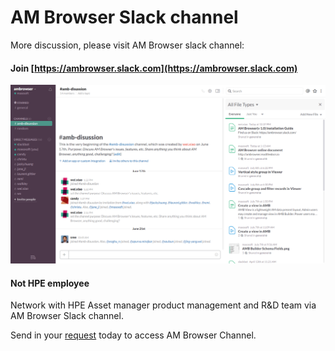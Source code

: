 # AM Browser Slack channel

More discussion, please visit AM Browser slack channel:

#### Join [https://ambrowser.slack.com](https://ambrowser.slack.com)

![Viewer screen shot](img/slack.png)

#### Not HPE employee

Network with HPE Asset manager product management and R&D team via AM Browser Slack channel. 

Send in your [request](mailto:sreenevas.subramaniam@hpe.com?subject=Request%20to%20Access%20AM%20Browser%20Channel) today to access AM Browser Channel.